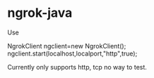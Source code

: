 # ngrok-java 

Use 

NgrokClient ngclient=new NgrokClient();
ngclient.start(localhost,localport,"http",true);




Currently only supports http, tcp no way to test.



